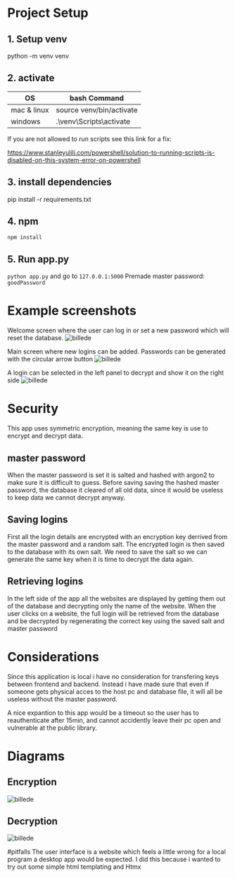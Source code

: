 # Project Setup

## 1. Setup venv
python -m venv venv

## 2. activate
|OS | bash Command |
|---|---------|
|mac & linux| source venv/bin/activate |
|windows| .\venv\Scripts\activate|

If you are not allowed to run scripts see this link for a fix:

https://www.stanleyulili.com/powershell/solution-to-running-scripts-is-disabled-on-this-system-error-on-powershell

## 3. install dependencies
pip install -r requirements.txt

## 4. npm
```npm install```

## 5. Run app.py
```python app.py```
and go to ```127.0.0.1:5000```
Premade master password: ```goodPassword```

# Example screenshots
Welcome screen where the user can log in or set a new password which will reset the database.
![billede](https://github.com/user-attachments/assets/0ebc231f-34e6-49e6-ab54-0f1bd5f0d7fc)

Main screen where new logins can be added. Passwords can be generated with the circular arrow button
![billede](https://github.com/user-attachments/assets/dc3c8c10-b953-4146-931b-4a588f043a98)

A login can be selected in the left panel to decrypt and show it on the right side
![billede](https://github.com/user-attachments/assets/21156b8b-78b7-4ba0-907e-83bb0270727b)

# Security
This app uses symmetric encryption, meaning the same key is use to encrypt and decrypt data.
## master password
When the master password is set it is salted and hashed with argon2 to make sure it is difficult to guess. 
Before saving saving the hashed master password, the database it cleared of all old data, since it would be useless to keep data we cannot decrypt anyway.

## Saving logins
First all the login details are encrypted with an encryption key derrived from the master password and a random salt.
The encrypted login is then saved to the database with its own salt. We need to save the salt so we can generate the same key when it is time to decrypt the data again.

## Retrieving logins
In the left side of the app all the websites are displayed by getting them out of the database and decrypting only the name of the website.
When the user clicks on a website, the full login will be retrieved from the database and be decrypted by regenerating the correct key using the saved salt and master password

# Considerations
Since this application is local i have no consideration for transfering keys between frontend and backend. 
Instead i have made sure that even if someone gets physical acces to the host pc and database file, it will all be useless without the master password.

A nice expantion to this app would be a timeout so the user has to reauthenticate after 15min, and cannot accidently leave their pc open and vulnerable at the public library.

# Diagrams
## Encryption
![billede](https://github.com/user-attachments/assets/def7d068-f360-4438-9670-1c08cdee7841)

## Decryption
![billede](https://github.com/user-attachments/assets/b3020d77-f8a9-4897-966c-f87e5fa1d143)

#pitfalls 
The user interface is a website which feels a little wrong for a local program a desktop app would be expected. I did this because i wanted to try out some simple html templating and Htmx


